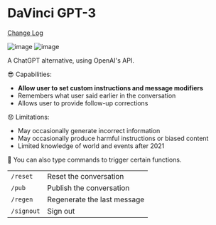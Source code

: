 # DaVinci GPT-3

[Change Log](CHANGELOG.md)

<img alt="image" src="https://user-images.githubusercontent.com/29943110/227098048-e710e50a-86fd-416b-87e3-220ea4513d4f.png">

<img alt="image" src="https://user-images.githubusercontent.com/29943110/227098180-ea452a98-097f-42fb-a319-cae67afaf0b6.png">


A ChatGPT alternative, using OpenAI's API.

😎 Capabilities:

- **Allow user to set custom instructions and message modifiers**
- Remembers what user said earlier in the conversation
- Allows user to provide follow-up corrections

😟 Limitations:

- May occasionally generate incorrect information
- May occasionally produce harmful instructions or biased content
- Limited knowledge of world and events after 2021

🙌 You can also type commands to trigger certain functions.

<table><tbody><tr><td><code>/reset</code></td><td> Reset the conversation </td></tr><tr><td><code>/pub</code></td><td> Publish the conversation </td></tr><tr><td><code>/regen</code></td><td> Regenerate the last message </td></tr><tr><td><code>/signout</code></td><td> Sign out </td></tr></tbody></table>
